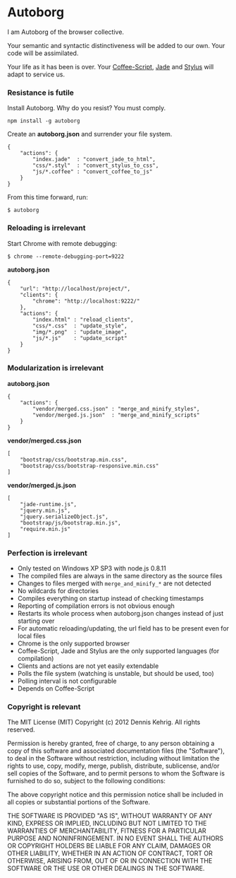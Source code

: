 # Autoborg

I am Autoborg of the browser collective.

Your semantic and syntactic distinctiveness will be added to our own. Your code will be assimilated.

Your life as it has been is over. Your [Coffee-Script](http://coffeescript.org/), [Jade](http://jade-lang.com/) and [Stylus](http://learnboost.github.com/stylus/) will adapt to service us.

### Resistance is futile

Install Autoborg. Why do you resist? You must comply.

	npm install -g autoborg

Create an __autoborg.json__ and surrender your file system.

	{
		"actions": {
			"index.jade"  : "convert_jade_to_html",
			"css/*.styl"  : "convert_stylus_to_css",
			"js/*.coffee" : "convert_coffee_to_js"
		}
	}

From this time forward, run:

	$ autoborg

### Reloading is irrelevant

Start Chrome with remote debugging:

	$ chrome --remote-debugging-port=9222

__autoborg.json__
	
	{
		"url": "http://localhost/project/",
		"clients": {
			"chrome": "http://localhost:9222/" 
		},
		"actions": {
			"index.html" : "reload_clients",
			"css/*.css"  : "update_style",
			"img/*.png"  : "update_image",
			"js/*.js"    : "update_script"
		}
	}

### Modularization is irrelevant

__autoborg.json__

	{
		"actions": {
			"vendor/merged.css.json" : "merge_and_minify_styles",
			"vendor/merged.js.json"  : "merge_and_minify_scripts"
		}
	}

__vendor/merged.css.json__

	[
		"bootstrap/css/bootstrap.min.css",
		"bootstrap/css/bootstrap-responsive.min.css"
	] 

__vendor/merged.js.json__

	[
		"jade-runtime.js",
		"jquery.min.js",
		"jquery.serializeObject.js",
		"bootstrap/js/bootstrap.min.js",
		"require.min.js"
	]

### Perfection is irrelevant

* Only tested on Windows XP SP3 with node.js 0.8.11
* The compiled files are always in the same directory as the source files
* Changes to files merged with `merge_and_minify_*` are not detected
* No wildcards for directories
* Compiles everything on startup instead of checking timestamps
* Reporting of compilation errors is not obvious enough
* Restarts its whole process when autoborg.json changes instead of just starting over
* For automatic reloading/updating, the url field has to be present even for local files
* Chrome is the only supported browser
* Coffee-Script, Jade and Stylus are the only supported languages (for compilation)
* Clients and actions are not yet easily extendable
* Polls the file system (watching is unstable, but should be used, too)
* Polling interval is not configurable
* Depends on Coffee-Script

### Copyright is relevant

The MIT License (MIT) Copyright (c) 2012 Dennis Kehrig. All rights reserved.

Permission is hereby granted, free of charge, to any person obtaining a copy of this software and associated documentation files (the "Software"), to deal in the Software without restriction, including without limitation the rights to use, copy, modify, merge, publish, distribute, sublicense, and/or sell copies of the Software, and to permit persons to whom the Software is furnished to do so, subject to the following conditions:

The above copyright notice and this permission notice shall be included in all copies or substantial portions of the Software.

THE SOFTWARE IS PROVIDED "AS IS", WITHOUT WARRANTY OF ANY KIND, EXPRESS OR IMPLIED, INCLUDING BUT NOT LIMITED TO THE WARRANTIES OF MERCHANTABILITY, FITNESS FOR A PARTICULAR PURPOSE AND NONINFRINGEMENT. IN NO EVENT SHALL THE AUTHORS OR COPYRIGHT HOLDERS BE LIABLE FOR ANY CLAIM, DAMAGES OR OTHER LIABILITY, WHETHER IN AN ACTION OF CONTRACT, TORT OR OTHERWISE, ARISING FROM, OUT OF OR IN CONNECTION WITH THE SOFTWARE OR THE USE OR OTHER DEALINGS IN THE SOFTWARE.